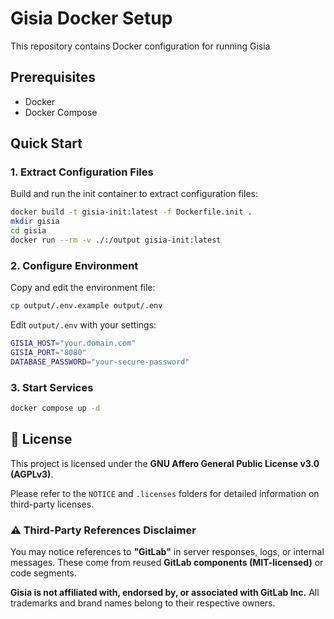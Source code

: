 # Gisia Docker Setup

This repository contains Docker configuration for running Gisia

## Prerequisites

- Docker
- Docker Compose

## Quick Start

### 1. Extract Configuration Files

Build and run the init container to extract configuration files:

```bash
docker build -t gisia-init:latest -f Dockerfile.init .
mkdir gisia
cd gisia
docker run --rm -v ./:/output gisia-init:latest
```

### 2. Configure Environment

Copy and edit the environment file:

```bash
cp output/.env.example output/.env
```

Edit `output/.env` with your settings:
```bash
GISIA_HOST="your.domain.com"
GISIA_PORT="8080"
DATABASE_PASSWORD="your-secure-password"
```


### 3. Start Services

```bash
docker compose up -d
```

## 📄 License

This project is licensed under the **GNU Affero General Public License v3.0 (AGPLv3)**.

Please refer to the `NOTICE` and `.licenses` folders for detailed information on third-party licenses.

### ⚠️ Third-Party References Disclaimer

You may notice references to **"GitLab"** in server responses, logs, or internal messages.
These come from reused **GitLab components (MIT-licensed)** or code segments.

**Gisia is not affiliated with, endorsed by, or associated with GitLab Inc.**
All trademarks and brand names belong to their respective owners.

